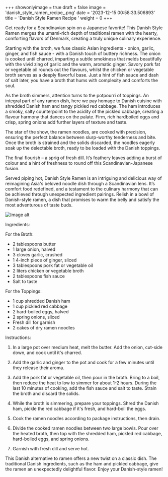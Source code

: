 +++ 
showonlyimage = true 
draft = false 
image = 'danish_style_ramen_recipe_.png'
date = '2023-12-15 00:58:33.506893' 
title = 'Danish Style Ramen Recipe ' 
weight = 0
+++ 
 
Get ready for a Scandinavian spin on a Japanese favorite! This Danish Style Ramen merges the umami-rich depth of traditional ramen with the hearty, comforting flavors of Denmark, creating a truly unique culinary experience. 

Starting with the broth, we fuse classic Asian ingredients - onion, garlic, ginger, and fish sauce - with a Danish touch of buttery richness. The onion is cooked until charred, imparting a subtle smokiness that melds beautifully with the vivid zing of garlic and the warm, aromatic ginger. Savory pork fat or vegetable oil rounds out the flavours, whilst the chicken or vegetable broth serves as a deeply flavorful base. Just a hint of fish sauce and dash of salt later, you have a broth that hums with complexity and comforts the soul.

As the broth simmers, attention turns to the potpourri of toppings. An integral part of any ramen dish, here we pay homage to Danish cuisine with shredded Danish ham and tangy pickled red cabbage. The ham introduces a smoky, salty counterpoint to the acidity of the pickled cabbage, creating a flavour harmony that dances on the palate. Firm, rich hardboiled eggs and crisp, spring onions add further layers of texture and taste.

The star of the show, the ramen noodles, are cooked with precision, ensuring the perfect balance between slurp-worthy tenderness and bite. Once the broth is strained and the solids discarded, the noodles eagerly soak up the delectable broth, ready to be loaded with the Danish toppings. 

The final flourish – a sprig of fresh dill. It’s feathery leaves adding a burst of colour and a hint of freshness to round off this Scandinavian-Japanese fusion.

Served piping hot, Danish Style Ramen is an intriguing and delicious way of reimagining Asia's beloved noodle dish through a Scandinavian lens. It’s comfort food redefined, and a testament to the culinary harmony that can be achieved through unexpected ingredient pairings. Relish in a bowl of Danish-style ramen, a dish that promises to warm the belly and satisfy the most adventurous of taste buds. 

![Image alt](/danish_style_ramen_recipe_.png '300px')

Ingredients: 

For the Broth:
- 2 tablespoons butter 
- 1 large onion, halved 
- 3 cloves garlic, crushed 
- 1 4-inch piece of ginger, sliced 
- 3 tablespoons pork fat or vegetable oil
- 2 liters chicken or vegetable broth 
- 2 tablespoons fish sauce 
- Salt to taste 

For the Toppings:
- 1 cup shredded Danish ham 
- 1 cup pickled red cabbage
- 2 hard-boiled eggs, halved 
- 2 spring onions, sliced 
- Fresh dill for garnish 
- 2 cakes of dry ramen noodles 

Instructions:

1. In a large pot over medium heat, melt the butter. Add the onion, cut-side down, and cook until it's charred. 

2. Add the garlic and ginger to the pot and cook for a few minutes until they release their aroma. 

3. Add the pork fat or vegetable oil, then pour in the broth. Bring to a boil, then reduce the heat to low to simmer for about 1-2 hours. During the last 10 minutes of cooking, add the fish sauce and salt to taste. Strain the broth and discard the solids. 

4. While the broth is simmering, prepare your toppings. Shred the Danish ham, pickle the red cabbage if it's fresh, and hard-boil the eggs. 

5. Cook the ramen noodles according to package instructions, then drain. 

6. Divide the cooked ramen noodles between two large bowls. Pour over the heated broth, then top with the shredded ham, pickled red cabbage, hard-boiled eggs, and spring onions. 

7. Garnish with fresh dill and serve hot. 

This Danish alternative to ramen offers a new twist on a classic dish. The traditional Danish ingredients, such as the ham and pickled cabbage, give the ramen an unexpectedly delightful flavor. Enjoy your Danish-style ramen!